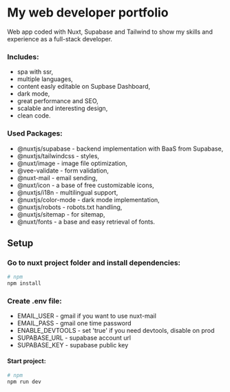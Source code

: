 # My web developer portfolio

Web app coded with Nuxt, Supabase and Tailwind to show my skills and experience as a full-stack developer.

### Includes:
- spa with ssr,
- multiple languages,
- content easly editable on Supbase Dashboard,
- dark mode,
- great performance and SEO,
- scalable and interesting design,
- clean code.

### Used Packages:
- @nuxtjs/supabase - backend implementation with BaaS from Supabase,
- @nuxtjs/tailwindcss - styles,
- @nuxt/image - image file optimization,
- @vee-validate - form validation,
- @nuxt-mail - email sending,
- @nuxt/icon - a base of free customizable icons,
- @nuxtjs/i18n - multilingual support,
- @nuxtjs/color-mode - dark mode implementation,
- @nuxtjs/robots - robots.txt handling,
- @nuxtjs/sitemap - for sitemap,
- @nuxt/fonts - a base and easy retrieval of fonts.

## Setup

### Go to nuxt project folder and install dependencies:

```bash
# npm
npm install
```

### Create .env file:
- EMAIL_USER - gmail if you want to use nuxt-mail
- EMAIL_PASS - gmail one time password
- ENABLE_DEVTOOLS - set 'true' if you need devtools, disable on prod
- SUPABASE_URL - supabase account url
- SUPABASE_KEY - supabase public key

#### Start project:
```bash
# npm
npm run dev
```
